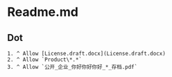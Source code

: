 # Readme.md

## Dot

```plain
1. ^ Allow [License.draft.docx](License.draft.docx)
2. ^ Allow `Product\*.*`
3. ^ Allow `公开_企业_你好你好你好_*_存档.pdf`
```